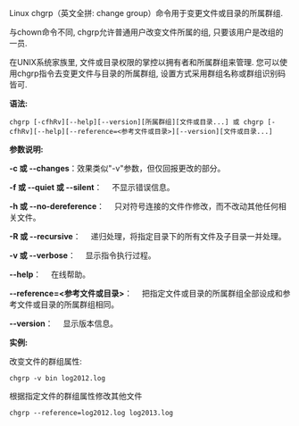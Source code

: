 Linux chgrp（英文全拼: change group）命令用于变更文件或目录的所属群组.

与chown命令不同, chgrp允许普通用户改变文件所属的组, 只要该用户是改组的一员.

在UNIX系统家族里, 文件或目录权限的掌控以拥有者和所属群组来管理. 您可以使用chgrp指令去变更文件与目录的所属群组, 设置方式采用群组名称或群组识别码皆可.

**语法:**

```
chgrp [-cfhRv][--help][--version][所属群组][文件或目录...] 或 chgrp [-cfhRv][--help][--reference=<参考文件或目录>][--version][文件或目录...]
```

**参数说明:**

**-c 或 --changes**：效果类似"-v"参数，但仅回报更改的部分。

**-f 或 --quiet 或 --silent**： 　不显示错误信息。

**-h 或 --no-dereference**： 　只对符号连接的文件作修改，而不改动其他任何相关文件。

**-R 或 --recursive**： 　递归处理，将指定目录下的所有文件及子目录一并处理。

**-v 或 --verbose**： 　显示指令执行过程。

**--help**： 　在线帮助。

**--reference=<参考文件或目录>**： 　把指定文件或目录的所属群组全部设成和参考文件或目录的所属群组相同。

**--version**： 　显示版本信息。

**实例:**

改变文件的群组属性:

```
chgrp -v bin log2012.log
```

根据指定文件的群组属性修改其他文件

```
chgrp --reference=log2012.log log2013.log
```

